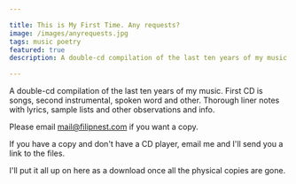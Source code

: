 ```yaml
---

title: This is My First Time. Any requests?
image: /images/anyrequests.jpg
tags: music poetry
featured: true
description: A double-cd compilation of the last ten years of my music.

---
```


A double-cd compilation of the last ten years of my music. First CD is songs, second instrumental, spoken word and other. Thorough liner notes with lyrics, sample lists and other observations and info.

Please email mail@filipnest.com if you want a copy.

If you have a copy and don't have a CD player, email me and I'll send you a link to the files.

I'll put it all up on here as a download once all the physical copies are gone.
